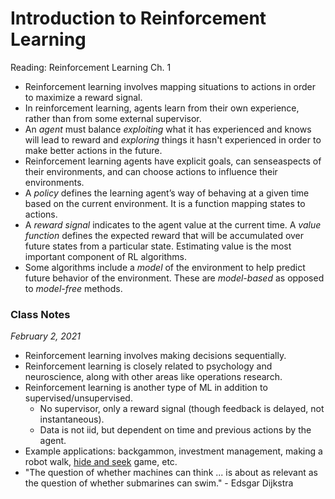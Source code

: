 # Introduction to Reinforcement Learning

Reading: Reinforcement Learning Ch. 1

- Reinforcement learning involves mapping situations to actions in order to maximize a reward signal.
- In reinforcement learning, agents learn from their own experience, rather than from some external supervisor. 
- An *agent* must balance *exploiting* what it has experienced and knows will lead to reward and *exploring* things it hasn't experienced in order to make better actions in the future.
- Reinforcement learning agents have explicit goals, can senseaspects of their environments, and can choose actions to influence their environments.
- A *policy* defines the learning agent’s way of behaving at a given time based on the current environment. It is a function mapping states to actions.
- A *reward signal* indicates to the agent value at the current time. A *value function* defines the expected reward that will be accumulated over future states from a particular state. Estimating value is the most important component of RL algorithms.
- Some algorithms include a *model* of the environment to help predict future behavior of the environment. These are *model-based* as opposed to *model-free* methods.

### Class Notes

*February 2, 2021*

- Reinforcement learning involves making decisions sequentially.
- Reinforcement learning is closely related to psychology and neuroscience, along with other areas like operations research.
- Reinforcement learning is another type of ML in addition to supervised/unsupervised.
  - No supervisor, only a reward signal (though feedback is delayed, not instantaneous).
  - Data is not iid, but dependent on time and previous actions by the agent.
- Example applications: backgammon, investment management, making a robot walk,  [hide and seek](https://openai.com/blog/emergent-tool-use/) game, etc.
- "The question of whether machines can think ... is about as relevant as the question of whether submarines can swim." - Edsgar Dijkstra